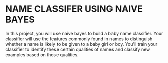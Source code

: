 # NAME CLASSIFER USING NAIVE BAYES 

In this project, you will use naive bayes to build a baby name classifier. Your classifier will use the features commonly found in names to distinguish whether a name is likely to be given to a baby girl or boy. You'll train your classifier to identify these certain qualities of names and classify new examples based on those qualities.

